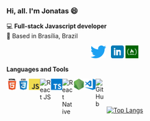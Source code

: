 ### Hi, all. I'm Jonatas 😄 

💻 <b>Full-stack Javascript developer</b>
<br>
📌 Based in Brasília, Brazil 
<br>

<p align='center'>
<a href="https://twitter.com/jonys_coelho" target="_blank"><img height="30" src="https://github.com/jonatasoc/jonatasoc/blob/master/icons/twitter.png"></a>&nbsp;&nbsp;
<a href="https://www.linkedin.com/in/jonatas-de-oliveira-coelho-1134b722" target="_blank"><img height="30" src="https://github.com/jonatasoc/jonatasoc/blob/master/icons/linkedin.png"></a>
<a href="https://www.freecodecamp.org/jonatasoc" target="_blank"><img height="30" src="https://github.com/jonatasoc/jonatasoc/blob/master/icons/freecodecamp.png"></a>
</p>

**Languages and Tools**


<a href="https://developer.mozilla.org/pt-BR/docs/Web/HTML/HTML5"> 
  <img align="left" alt="HTML5" width="26px" src="https://raw.githubusercontent.com/github/explore/80688e429a7d4ef2fca1e82350fe8e3517d3494d/topics/html/html.png" /> 
</a>
<a href="https://www.w3.org/Style/CSS/Overview.en.html">
  <img align="left" alt="CSS3" width="26px" src="https://raw.githubusercontent.com/github/explore/80688e429a7d4ef2fca1e82350fe8e3517d3494d/topics/css/css.png" />
</a>
<a href="https://developer.mozilla.org/pt-BR/docs/Web/JavaScript">
  <img align="left" alt="JavaScript" width="26px" src="https://raw.githubusercontent.com/github/explore/80688e429a7d4ef2fca1e82350fe8e3517d3494d/topics/javascript/javascript.png" />
</a>
<a href="https://pt-br.reactjs.org">
  <img align="left" alt="React JS" width="26px" src="https://cdn.jsdelivr.net/npm/simple-icons@3.4.0/icons/react.svg" />
</a>
<a href="https://www.typescriptlang.org/">
  <img align="left" alt="typescript" width="26px" src="https://raw.githubusercontent.com/github/explore/80688e429a7d4ef2fca1e82350fe8e3517d3494d/topics/typescript/typescript.png" />
</a>
<a href="https://reactnative.dev">
  <img align="left" alt="React Native" width="26px" src="https://library.kissclipart.com/20181008/qw/kissclipart-react-logo-transparent-background-clipart-react-co-f9507a1adbc3c5f3.jpg" />
</a>
<a href="https://nodejs.org/en/">
  <img align="left" alt="Node.js" width="26px" src="https://raw.githubusercontent.com/github/explore/80688e429a7d4ef2fca1e82350fe8e3517d3494d/topics/nodejs/nodejs.png" />
</a>
<a href="https://code.visualstudio.com">
  <img align="left" alt="Visual Studio Code" width="26px" src="https://raw.githubusercontent.com/github/explore/80688e429a7d4ef2fca1e82350fe8e3517d3494d/topics/visual-studio-code/visual-studio-code.png" />
</a>
<a href="https://git-scm.com">
  <img align="left" alt="GitHub" width="26px" src="https://git-scm.com/images/logos/downloads/Git-Icon-1788C.png" />
</a>


<br><br><br>

[![Top Langs](https://github-readme-stats.vercel.app/api/top-langs/?username=jonatasoc)](https://github.com/jonatasoc/github-readme-stats)

